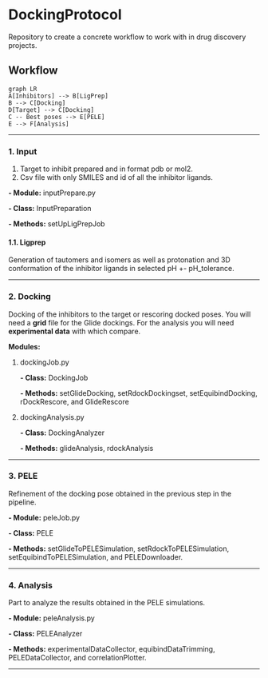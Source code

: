 
# DockingProtocol

Repository to create a concrete workflow to work with in drug discovery projects.


## Workflow

```mermaid
graph LR
A[Inhibitors] --> B[LigPrep]
B --> C[Docking]
D[Target] --> C[Docking]
C -- Best poses --> E[PELE]
E --> F[Analysis]
```
---

### 1. Input

1. Target to inhibit prepared and in format pdb or mol2.
2. Csv file with only SMILES and id of all the inhibitor ligands.

**- Module:** inputPrepare.py

**- Class:** InputPreparation

**- Methods:** setUpLigPrepJob

#### 1.1. Ligprep

Generation of tautomers and isomers as well as protonation and 3D conformation of the inhibitor ligands in selected pH +- pH_tolerance.

---

### 2. Docking

Docking of the inhibitors to the target or rescoring docked poses. You will need a **grid** file for the Glide dockings. For the analysis you will need **experimental data** with which compare.

**Modules:** 
1. dockingJob.py 

	**- Class:** DockingJob
	
	**- Methods:** setGlideDocking, setRdockDockingset, setEquibindDocking, rDockRescore, and GlideRescore
	
2. dockingAnalysis.py

	**- Class:** DockingAnalyzer

	**- Methods:** glideAnalysis, rdockAnalysis

---

### 3. PELE

Refinement of the docking pose obtained in the previous step in the pipeline.

**- Module:** peleJob.py

**- Class:** PELE

**- Methods:** setGlideToPELESimulation, setRdockToPELESimulation, setEquibindToPELESimulation, and PELEDownloader.

---

### 4. Analysis

Part to analyze the results obtained in the PELE simulations.

**- Module:** peleAnalysis.py

**- Class:** PELEAnalyzer

**- Methods:** experimentalDataCollector, equibindDataTrimming, PELEDataCollector, and correlationPlotter.

---
